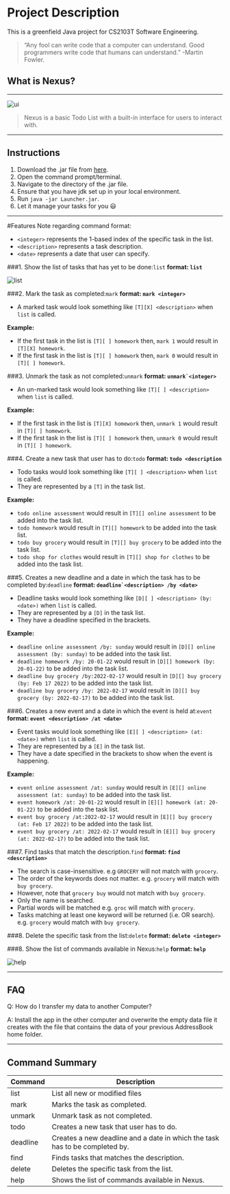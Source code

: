 # Project Description

This is a greenfield Java project for CS2103T Software Engineering.

>  “Any fool can write code that a computer can understand.
> Good programmers write code that humans can understand.”
> -Martin Fowler.

## What is Nexus?
***
![ui](Nexus.PNG)
> Nexus is a basic Todo List with a built-in interface for users to interact with.
***
## Instructions
1. Download the .jar file from [here](https://github.com/tandeshao/ip/releases/tag/A-Release).
2. Open the command prompt/terminal.
3. Navigate to the directory of the .jar file.
4. Ensure that you have jdk set up in your local environment.
5. Run ``java -jar Launcher.jar``.
6. Let it manage your tasks for you 😃

***
#Features
Note regarding command format: 
- `<integer>` represents the 1-based index of the specific task in the list.
- `<description>` represents a task description.
- `<date>` represents a date that user can specify.

###1. Show the list of tasks that has yet to be done:``list`` 
**format: ``list``** 

![list](list.PNG)

###2. Mark the task as completed:``mark`` 
**format: ``mark <integer>``**
- A marked task would look something like ``[T][X] <description>`` when ``list`` is called.

**Example:**
- If the first task in the list is ``[T][ ] homework`` then, ``mark 1`` would result in ``[T][X] homework``.
- If the first task in the list is ``[T][ ] homework`` then, ``mark 0`` would result in ``[T][ ] homework``.


###3. Unmark the task as not completed:``unmark`` 
**format:  ``unmark`<integer>``**
- An un-marked task would look something like ``[T][ ] <description>`` when ``list`` is called.

**Example:**
- If the first task in the list is ``[T][X] homework`` then, ``unmark 1`` would result in ``[T][ ] homework``.
- If the first task in the list is ``[T][ ] homework`` then, ``unmark 0`` would result in ``[T][ ] homework``.

###4. Create a new task that user has to do:``todo`` 
**format: ``todo <description``**
- Todo tasks would look something like ``[T][ ] <description>`` when ``list`` is called.
- They are represented by a ``[T]`` in the task list.


**Example:**
- ``todo online assessment`` would result in ``[T][] online assessment`` to be added into the task list.
- ``todo homework`` would result in ``[T][] homework`` to be added into the task list.
- ``todo buy grocery`` would result in ``[T][] buy grocery`` to be added into the task list.
- ``todo shop for clothes`` would result in ``[T][] shop for clothes`` to be added into the task list.


###5. Creates a new deadline and a date in which the task has to be completed by:``deadline`` 
**format: ``deadline`<description> /by <date>``**

- Deadline tasks would look something like ``[D][ ] <description> (by: <date>)`` when ``list`` is called.
- They are represented by a ``[D]`` in the task list.
- They have a deadline specified in the brackets.

**Example:**
- ``deadline online assessment /by: sunday`` would result in ``[D][] online assessment (by: sunday)`` to be added into the task list.
- ``deadline homework /by: 20-01-22`` would result in ``[D][] homework (by: 20-01-22)`` to be added into the task list.
- ``deadline buy grocery /by:2022-02-17`` would result in ``[D][] buy grocery (by: Feb 17 2022)`` to be added into the task list.
- ``deadline buy grocery /by: 2022-02-17`` would result in ``[D][] buy grocery (by: 2022-02-17)`` to be added into the task list.

###6. Creates a new event and a date in which the event is held at:``event`` 
**format: ``event <description> /at <date>``**
- Event tasks would look something like ``[E][ ] <description> (at: <date>)`` when ``list`` is called.
- They are represented by a ``[E]`` in the task list.
- They have a date specified in the brackets to show when the event is happening.

**Example:**
- ``event online assessment /at: sunday`` would result in ``[E][] online assessment (at: sunday)`` to be added into the task list.
- ``event homework /at: 20-01-22`` would result in ``[E][] homework (at: 20-01-22)`` to be added into the task list.
- ``event buy grocery /at:2022-02-17`` would result in ``[E][] buy grocery (at: Feb 17 2022)`` to be added into the task list.
- ``event buy grocery /at: 2022-02-17`` would result in ``[E][] buy grocery (at: 2022-02-17)`` to be added into the task list.

###7. Find tasks that match the description.``find`` 
**format: ``find <description>``**
- The search is case-insensitive. e.g ``GROCERY`` will not match with ``grocery``. 
- The order of the keywords does not matter. e.g. ``grocery`` will match with ``buy grocery``.
- However, note that ``grocery buy`` would not match with ``buy grocery``.
- Only the name is searched.
- Partial words will be matched e.g. ``groc`` will match with ``grocery``.
- Tasks matching at least one keyword will be returned (i.e. OR search). e.g. ``grocery`` would match with ``buy grocery``.

###8. Delete the specific task from the list:``delete`` 
**format: ``delete <integer>``**

###8. Show the list of commands available in Nexus:``help``
**format: ``help``**

![help](help.PNG)

***
## FAQ
Q: How do I transfer my data to another Computer?

A: Install the app in the other computer and overwrite the empty data file it creates with the file that contains the data of your previous AddressBook home folder.
***
## Command Summary
| Command  | Description                                                                 |
|----------|-----------------------------------------------------------------------------|
| list     | List all new or modified files                                              |
| mark     | Marks the task as completed.                                                |
| unmark   | Unmark task as not completed.                                               |
| todo     | Creates a new task that user has to do.                                     |
| deadline | Creates a new deadline and a date in which the task has to be completed by. |
| find     | Finds tasks that matches the description.                                   |
| delete   | Deletes the specific task from the list.                                    |
|help| Shows the list of commands available in Nexus.| 
